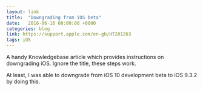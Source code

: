 ```yaml
---
layout: link
title:  "Downgrading from iOS beta"
date:   2016-06-16 00:00:00 +0000
categories: blog
link: https://support.apple.com/en-gb/HT201263
tags: iOS
---
```


A handy Knowledgebase article which provides instructions on downgrading iOS. Ignore the title, these steps work.

At least, I was able to downgrade from iOS 10 development beta to iOS 9.3.2 by doing this. 
